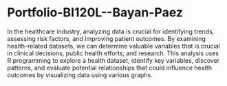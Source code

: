 # Portfolio-BI120L--Bayan-Paez
In the healthcare industry, analyzing data is crucial for identifying trends, assessing risk factors, and improving patient outcomes. By examining health-related datasets, we can determine valuable variables that is crucial in clinical decisions, public health efforts, and research. This analysis uses R programming to explore a health dataset, identify key variables, discover patterns, and evaluate potential relationships that could influence health outcomes by visualizing data using various graphs.
